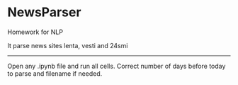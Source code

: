 # NewsParser
Homework for NLP 

It parse news sites lenta, vesti and 24smi

---
Open any .ipynb file and run all cells. Correct number of days before today to parse and filename if needed.

